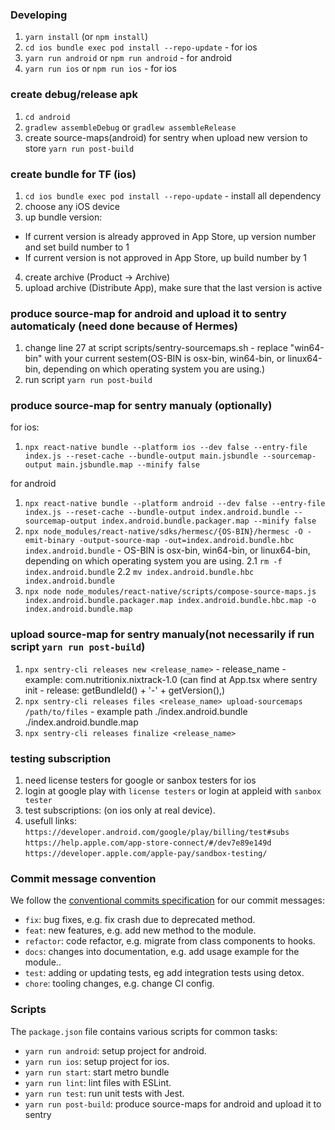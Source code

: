 ### Developing

1. `yarn install` (or `npm install`)
2. `cd ios bundle exec pod install --repo-update` - for ios
3. `yarn run android` or `npm run android` - for android
4. `yarn run ios` or `npm run ios` - for ios

### create debug/release apk

1. `cd android`
2. `gradlew assembleDebug` or `gradlew assembleRelease`
3. create source-maps(android) for sentry when upload new version to store `yarn run post-build`

### create bundle for TF (ios)

1. `cd ios bundle exec pod install --repo-update` - install all dependency
2. choose any iOS device
3. up bundle version:

- If current version is already approved in App Store, up version number and set build number to 1
- If current version is not approved in App Store, up build number by 1

4. create archive (Product -> Archive)
5. upload archive (Distribute App), make sure that the last version is active

### produce source-map for android and upload it to sentry automaticaly (need done because of Hermes)

1. change line 27 at script scripts/sentry-sourcemaps.sh - replace "win64-bin" with your current sestem(OS-BIN is osx-bin, win64-bin, or linux64-bin, depending on which operating system you are using.)
2. run script `yarn run post-build`

### produce source-map for sentry manualy (optionally)

for ios:

1. `npx react-native bundle --platform ios --dev false --entry-file index.js --reset-cache --bundle-output main.jsbundle --sourcemap-output main.jsbundle.map --minify false`

for android

1. `npx react-native bundle --platform android --dev false --entry-file index.js --reset-cache --bundle-output index.android.bundle --sourcemap-output index.android.bundle.packager.map --minify false`
2. `npx node_modules/react-native/sdks/hermesc/{OS-BIN}/hermesc -O -emit-binary -output-source-map -out=index.android.bundle.hbc index.android.bundle` - OS-BIN is osx-bin, win64-bin, or linux64-bin, depending on which operating system you are using.
   2.1 `rm -f index.android.bundle`
   2.2 `mv index.android.bundle.hbc index.android.bundle`
3. `npx node node_modules/react-native/scripts/compose-source-maps.js index.android.bundle.packager.map index.android.bundle.hbc.map -o index.android.bundle.map`

### upload source-map for sentry manualy(not necessarily if run script `yarn run post-build`)

1. `npx sentry-cli releases new <release_name>` - release_name - example: com.nutritionix.nixtrack-1.0 (can find at App.tsx where sentry init - release: getBundleId() + '-' + getVersion(),)
2. `npx sentry-cli releases files <release_name> upload-sourcemaps /path/to/files` - example path ./index.android.bundle ./index.android.bundle.map
3. `npx sentry-cli releases finalize <release_name>`

### testing subscription

1. need license testers for google or sanbox testers for ios
2. login at google play with `license testers` or login at appleid with `sanbox tester`
3. test subscriptions: (on ios only at real device).
4. usefull links:
   `https://developer.android.com/google/play/billing/test#subs`
   `https://help.apple.com/app-store-connect/#/dev7e89e149d`
   `https://developer.apple.com/apple-pay/sandbox-testing/`

### Commit message convention

We follow the [conventional commits specification](https://www.conventionalcommits.org/en) for our commit messages:

- `fix`: bug fixes, e.g. fix crash due to deprecated method.
- `feat`: new features, e.g. add new method to the module.
- `refactor`: code refactor, e.g. migrate from class components to hooks.
- `docs`: changes into documentation, e.g. add usage example for the module..
- `test`: adding or updating tests, eg add integration tests using detox.
- `chore`: tooling changes, e.g. change CI config.

### Scripts

The `package.json` file contains various scripts for common tasks:

- `yarn run android`: setup project for android.
- `yarn run ios`: setup project for ios.
- `yarn run start`: start metro bundle
- `yarn run lint`: lint files with ESLint.
- `yarn run test`: run unit tests with Jest.
- `yarn run post-build`: produce source-maps for android and upload it to sentry
